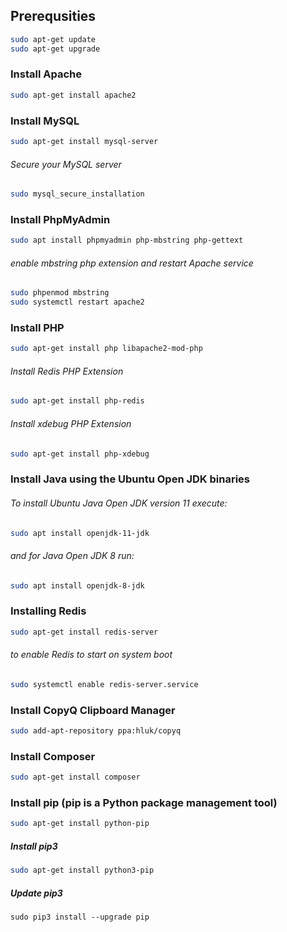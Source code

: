 ## Prerequsities
```bash
sudo apt-get update
sudo apt-get upgrade
```

### Install Apache
```bash
sudo apt-get install apache2
```

### Install MySQL
``` bash
sudo apt-get install mysql-server
```
###### Secure your MySQL server
``` bash
sudo mysql_secure_installation
```

### Install PhpMyAdmin
``` bash
sudo apt install phpmyadmin php-mbstring php-gettext
```
###### enable mbstring php extension and restart Apache service 
```bash
sudo phpenmod mbstring
sudo systemctl restart apache2
```

### Install PHP
```bash
sudo apt-get install php libapache2-mod-php
```
###### Install Redis PHP Extension
```bash
sudo apt-get install php-redis
```
###### Install xdebug PHP Extension
```bash
sudo apt-get install php-xdebug
```
### Install Java using the Ubuntu Open JDK binaries
###### To install Ubuntu Java Open JDK version 11 execute:
``` bash
sudo apt install openjdk-11-jdk
```
###### and for Java Open JDK 8 run:
```bash
sudo apt install openjdk-8-jdk
```
### Installing Redis
```bash
sudo apt-get install redis-server
```
###### to enable Redis to start on system boot
```bash
sudo systemctl enable redis-server.service
```

### Install CopyQ Clipboard Manager
```bash
sudo add-apt-repository ppa:hluk/copyq
```

### Install Composer
```bash
sudo apt-get install composer
```

### Install pip (pip is a Python package management tool)
```bash
sudo apt-get install python-pip
```
##### Install pip3
```bash
sudo apt-get install python3-pip
```
##### Update pip3
```
sudo pip3 install --upgrade pip
```
